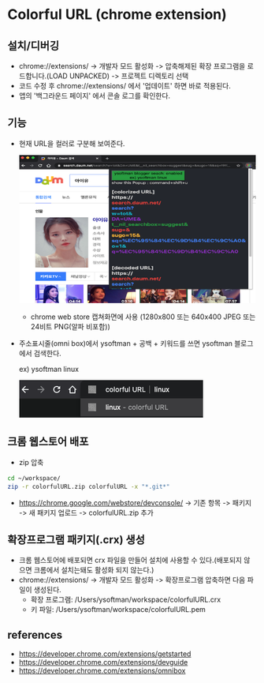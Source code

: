 # Colorful URL (chrome extension)

## 설치/디버깅

- chrome://extensions/ -> 개발자 모드 활성화 -> 압축해제된 확장 프로그램을 로드합니다.(LOAD UNPACKED) -> 프로젝트 디렉토리 선택
- 코드 수정 후 chrome://extensions/ 에서 '업데이트' 하면 바로 적용된다.
- 앱의 '백그라운드 페이지' 에서 콘솔 로그를 확인한다.

## 기능

- 현재 URL을 컬러로 구분해 보여준다.

  ![colorfulURL-screenshot1](./colorfulURL-screenshot1.png)

  - chrome web store 캡쳐화면에 사용 (1280x800 또는 640x400 JPEG 또는 24비트 PNG(알파 비포함))

- 주소표시줄(omni box)에서 ysoftman + 공백 + 키워드를 쓰면 ysoftman 블로그에서 검색한다.

  ex) ysoftman linux

  ![colorfulURL-screenshot2](./colorfulURL-screenshot2.png)

## 크롬 웹스토어 배포

- zip 압축

```bash
cd ~/workspace/
zip -r colorfulURL.zip colorfulURL -x "*.git*"
```

- <https://chrome.google.com/webstore/devconsole/> -> 기존 항목 -> 패키지 -> 새 패키지 업로드 -> colorfulURL.zip 추가

## 확장프로그램 패키지(.crx) 생성

- 크롬 웹스토어에 배포되면 crx 파일을 만들어 설치에 사용할 수 있다.(배포되지 않으면 크롬에서 설치는돼도 활성화 되지 않는다.)
- chrome://extensions/ -> 개발자 모드 활성화 -> 확장프로그램 압축하면 다음 파일이 생성된다.
  - 확장 프로그램: /Users/ysoftman/workspace/colorfulURL.crx
  - 키 파일: /Users/ysoftman/workspace/colorfulURL.pem

## references

- <https://developer.chrome.com/extensions/getstarted>
- <https://developer.chrome.com/extensions/devguide>
- <https://developer.chrome.com/extensions/omnibox>

